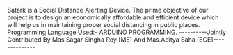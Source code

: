 Satark is a Social Distance Alerting Device.
The prime objective of our project is to design an economically affordable and efficient device which will help us in maintaining proper social distancing in public places.
Programming Language Used:- ARDUINO PROGRAMMING.
----------Jointly Contributed By Mas.Sagar Singha Roy [ME] And Mas.Aditya Saha [ECE]--------------

